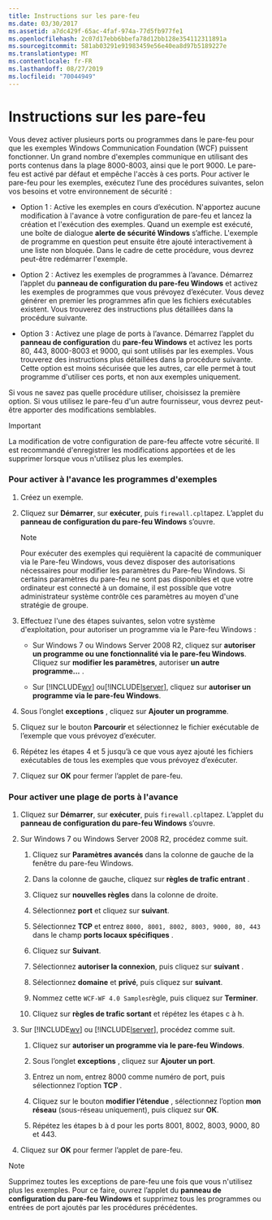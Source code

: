 ```yaml
---
title: Instructions sur les pare-feu
ms.date: 03/30/2017
ms.assetid: a7dc429f-65ac-4faf-974a-77d5fb977fe1
ms.openlocfilehash: 2c07d17ebb6bbefa78d12bb128e354112311891a
ms.sourcegitcommit: 581ab03291e91983459e56e40ea8d97b5189227e
ms.translationtype: MT
ms.contentlocale: fr-FR
ms.lasthandoff: 08/27/2019
ms.locfileid: "70044949"
---
```

# <a name="firewall-instructions"></a>Instructions sur les pare-feu
Vous devez activer plusieurs ports ou programmes dans le pare-feu pour que les exemples Windows Communication Foundation (WCF) puissent fonctionner. Un grand nombre d'exemples communique en utilisant des ports contenus dans la plage 8000-8003, ainsi que le port 9000. Le pare-feu est activé par défaut et empêche l'accès à ces ports. Pour activer le pare-feu pour les exemples, exécutez l’une des procédures suivantes, selon vos besoins et votre environnement de sécurité :  
  
- Option 1 : Active les exemples en cours d’exécution. N'apportez aucune modification à l'avance à votre configuration de pare-feu et lancez la création et l'exécution des exemples. Quand un exemple est exécuté, une boîte de dialogue **alerte de sécurité Windows** s’affiche. L'exemple de programme en question peut ensuite être ajouté interactivement à une liste non bloquée. Dans le cadre de cette procédure, vous devrez peut-être redémarrer l'exemple.  
  
- Option 2 : Activez les exemples de programmes à l’avance. Démarrez l’applet du **panneau de configuration du pare-feu Windows** et activez les exemples de programmes que vous prévoyez d’exécuter. Vous devez générer en premier les programmes afin que les fichiers exécutables existent. Vous trouverez des instructions plus détaillées dans la procédure suivante.  
  
- Option 3 : Activez une plage de ports à l’avance. Démarrez l’applet du **panneau de configuration** du **pare-feu Windows** et activez les ports 80, 443, 8000-8003 et 9000, qui sont utilisés par les exemples. Vous trouverez des instructions plus détaillées dans la procédure suivante. Cette option est moins sécurisée que les autres, car elle permet à tout programme d'utiliser ces ports, et non aux exemples uniquement.  
  
 Si vous ne savez pas quelle procédure utiliser, choisissez la première option. Si vous utilisez le pare-feu d'un autre fournisseur, vous devrez peut-être apporter des modifications semblables.  
  
> [!IMPORTANT]
> La modification de votre configuration de pare-feu affecte votre sécurité. Il est recommandé d'enregistrer les modifications apportées et de les supprimer lorsque vous n'utilisez plus les exemples.  
  
### <a name="to-enable-samples-programs-in-advance"></a>Pour activer à l'avance les programmes d'exemples  
  
1. Créez un exemple.  
  
2. Cliquez sur **Démarrer**, sur **exécuter**, puis `firewall.cpl`tapez. L’applet du **panneau de configuration du pare-feu Windows** s’ouvre.  
  
    > [!NOTE]
    > Pour exécuter des exemples qui requièrent la capacité de communiquer via le Pare-feu Windows, vous devez disposer des autorisations nécessaires pour modifier les paramètres du Pare-feu Windows. Si certains paramètres du pare-feu ne sont pas disponibles et que votre ordinateur est connecté à un domaine, il est possible que votre administrateur système contrôle ces paramètres au moyen d'une stratégie de groupe.  
  
3. Effectuez l'une des étapes suivantes, selon votre système d'exploitation, pour autoriser un programme via le Pare-feu Windows :  
  
    - Sur Windows 7 ou Windows Server 2008 R2, cliquez sur **autoriser un programme ou une fonctionnalité via le pare-feu Windows**. Cliquez sur **modifier les paramètres**, autoriser **un autre programme...** .  
  
    - Sur [!INCLUDE[wv](../../../../includes/wv-md.md)] ou[!INCLUDE[lserver](../../../../includes/lserver-md.md)], cliquez sur **autoriser un programme via le pare-feu Windows**.  
  
4. Sous l’onglet **exceptions** , cliquez sur **Ajouter un programme**.  
  
5. Cliquez sur le bouton **Parcourir** et sélectionnez le fichier exécutable de l’exemple que vous prévoyez d’exécuter.  
  
6. Répétez les étapes 4 et 5 jusqu’à ce que vous ayez ajouté les fichiers exécutables de tous les exemples que vous prévoyez d’exécuter.  
  
7. Cliquez sur **OK** pour fermer l’applet de pare-feu.  
  
### <a name="to-enable-a-port-range-in-advance"></a>Pour activer une plage de ports à l'avance  
  
1. Cliquez sur **Démarrer**, sur **exécuter**, puis `firewall.cpl`tapez. L’applet du **panneau de configuration du pare-feu Windows** s’ouvre.  
  
2. Sur Windows 7 ou Windows Server 2008 R2, procédez comme suit.  
  
    1. Cliquez sur **Paramètres avancés** dans la colonne de gauche de la fenêtre du pare-feu Windows.  
  
    2. Dans la colonne de gauche, cliquez sur **règles de trafic entrant** .  
  
    3. Cliquez sur **nouvelles règles** dans la colonne de droite.  
  
    4. Sélectionnez **port** et cliquez sur **suivant**.  
  
    5. Sélectionnez **TCP** et entrez `8000, 8001, 8002, 8003, 9000, 80, 443` dans le champ **ports locaux spécifiques** .  
  
    6. Cliquez sur **Suivant**.  
  
    7. Sélectionnez **autoriser la connexion**, puis cliquez sur **suivant** .  
  
    8. Sélectionnez **domaine** et **privé**, puis cliquez sur **suivant**.  
  
    9. Nommez cette `WCF-WF 4.0 Samples`règle, puis cliquez sur **Terminer**.  
  
    10. Cliquez sur **règles de trafic sortant** et répétez les étapes c à h.  
  
3. Sur [!INCLUDE[wv](../../../../includes/wv-md.md)] ou [!INCLUDE[lserver](../../../../includes/lserver-md.md)], procédez comme suit.  
  
    1. Cliquez sur **autoriser un programme via le pare-feu Windows**.  
  
    2. Sous l’onglet **exceptions** , cliquez sur **Ajouter un port**.  
  
    3. Entrez un nom, entrez 8000 comme numéro de port, puis sélectionnez l’option **TCP** .  
  
    4. Cliquez sur le bouton **modifier l’étendue** , sélectionnez l’option **mon réseau** (sous-réseau uniquement), puis cliquez sur **OK**.  
  
    5. Répétez les étapes b à d pour les ports 8001, 8002, 8003, 9000, 80 et 443.  
  
4. Cliquez sur **OK** pour fermer l’applet de pare-feu.  
  
> [!NOTE]
> Supprimez toutes les exceptions de pare-feu une fois que vous n'utilisez plus les exemples. Pour ce faire, ouvrez l’applet du **panneau de configuration du pare-feu Windows** et supprimez tous les programmes ou entrées de port ajoutés par les procédures précédentes.
